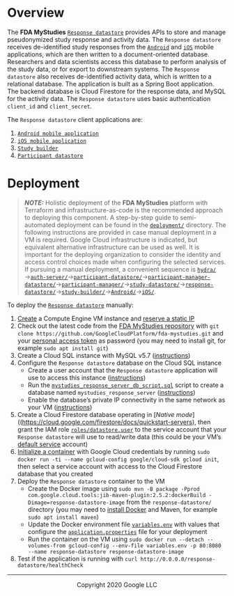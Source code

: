 <!--
 Copyright 2020 Google LLC
 Use of this source code is governed by an MIT-style
 license that can be found in the LICENSE file or at
 https://opensource.org/licenses/MIT.
-->
 
# Overview
The **FDA MyStudies** [`Response datastore`](/response-datastore/) provides APIs to store and manage pseudonymized study response and activity data. The `Response datastore` receives de-identified study responses from the [`Android`](/Android) and [`iOS`](/iOS) mobile applications, which are then written to a document-oriented database. Researchers and data scientists access this database to perform analysis of the study data, or for export to downstream systems. The `Response datastore` also receives de-identified activity data, which is written to a relational database. The application is built as a Spring Boot application. The backend database is Cloud Firestore for the response data, and MySQL for the activity data. The `Response datastore` uses basic authentication `client_id` and `client_secret`.

The `Response datastore` client applications are:
1. [`Android mobile application`](/Android/)
1. [`iOS mobile application`](/iOS/)
1. [`Study builder`](/study-builder)
1. [`Participant datastore`](/participant-datastore/)
 
# Deployment
> **_NOTE:_** Holistic deployment of the **FDA MyStudies** platform with Terraform and infrastructure-as-code is the recommended approach to deploying this component. A step-by-step guide to semi-automated deployment can be found in the [`deployment/`](/deployment) directory. The following instructions are provided in case manual deployment in a VM is required. Google Cloud infrastructure is indicated, but equivalent alternative infrastructure can be used as well. It is important for the deploying organization to consider the identity and access control choices made when configuring the selected services. If pursuing a manual deployment, a convenient sequence is [`hydra/`](/hydra)&rarr;[`auth-server/`](/auth-server/)&rarr;[`participant-datastore/`](/participant-datastore/)&rarr;[`participant-manager-datastore/`](/participant-manager-datastore/)&rarr;[`participant-manager/`](/participant-manager/)&rarr;[`study-datastore/`](/study-datastore/)&rarr;[`response-datastore/`](/response-datastore/)&rarr;[`study-builder/`](/study-builder/)&rarr;[`Android/`](/Android/)&rarr;[`iOS/`](/iOS/).
 
To deploy the [`Response datastore`](/response-datastore/) manually:
1. [Create](https://cloud.google.com/compute/docs/instances/create-start-instance) a Compute Engine VM instance and [reserve a static IP](https://cloud.google.com/compute/docs/ip-addresses/reserve-static-internal-ip-address)
1. Check out the latest code from the [FDA MyStudies repository](https://github.com/GoogleCloudPlatform/fda-mystudies/) with `git clone https://github.com/GoogleCloudPlatform/fda-mystudies.git` and your [personal access token](https://docs.github.com/en/free-pro-team@latest/github/authenticating-to-github/creating-a-personal-access-token) as password (you may need to install git, for example `sudo apt install git`)
1. Create a Cloud SQL instance with MySQL v5.7 ([instructions](https://cloud.google.com/sql/docs/mysql/create-instance))
1. Configure the `Response datastore` database on the Cloud SQL instance
    -    Create a user account that the `Response datastore` application will use to access this instance ([instructions](https://cloud.google.com/sql/docs/mysql/create-manage-users))
    -    Run the [`mystudies_response_server_db_script.sql`](sqlscript/mystudies_response_server_db_script.sql) script to create a database named `mystudies_response_server` ([instructions](https://cloud.google.com/sql/docs/mysql/import-export/importing#importing_a_sql_dump_file))
    -   Enable the database’s private IP connectivity in the same network as your VM ([instructions](https://cloud.google.com/sql/docs/mysql/configure-private-ip))
1. Create a Cloud Firestore database operating in [*Native mode*]((https://cloud.google.com/firestore/docs/quickstart-servers), then grant the IAM role [`roles/datastore.user`](https://cloud.google.com/datastore/docs/access/iam#iam_roles) to the service account that your `Response datastore` will use to read/write data (this could be your VM’s [default service](https://cloud.google.com/compute/docs/access/service-accounts#default_service_account) account)
1. [Initialize a container](https://github.com/GoogleCloudPlatform/cloud-sdk-docker) with Google Cloud credentials by running `sudo docker run -ti --name gcloud-config google/cloud-sdk gcloud init`, then select a service account with access to the Cloud Firestore database that you created
1. Deploy the `Response datastore` container to the VM
    -    Create the Docker image using `sudo mvn -B package -Pprod com.google.cloud.tools:jib-maven-plugin:2.5.2:dockerBuild -Dimage=response-datastore-image` from the `response-datastore/` directory (you may need to [install Docker](https://docs.docker.com/engine/install/debian/) and Maven, for example `sudo apt install maven`)
    -    Update the Docker environment file [`variables.env`](variables.env) with values that configure the [`application.properties`](response-server-service/src/main/resources/application.properties) file for your deployment
    -    Run the container on the VM using `sudo docker run --detach --volumes-from gcloud-config --env-file variables.env -p 80:8080 --name response-datastore response-datastore-image`
1. Test if the application is running with `curl http://0.0.0.0/response-datastore/healthCheck`

***
<p align="center">Copyright 2020 Google LLC</p>

